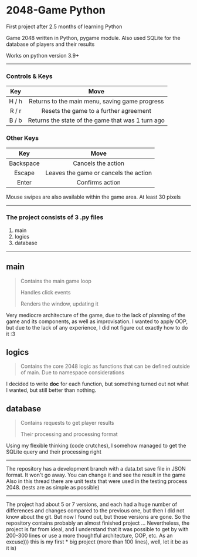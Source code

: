 # 2048-Game Python
First project after 2.5 months of learning Python

Game 2048 written in Python, pygame module. 
Also used SQLite for the database of players and their results

Works on python version 3.9+
***
### Controls & Keys
| Key | Move |
| :---------------: | :---------------: |
|  H / h | Returns to the main menu, saving game progress |
| R / r | Resets the game to a further agreement |
| B / b | Returns the state of the game that was 1 turn ago |

### Other Keys
| Key | Move |
| :---------------: | :---------------: |
|  Backspace | Cancels the action |
| Escape | Leaves the game or cancels the action |
| Enter | Confirms action |

Mouse swipes are also available within the game area. At least 30 pixels
***
### The project consists of 3 .py files
1.	main
2.	logics
3.	database
***
## main
>Contains the main game loop
> 
>Handles click events
> 
>Renders the window, updating it

Very mediocre architecture of the game, due to the lack of planning of the game and its components, as well as improvisation.
I wanted to apply OOP, but due to the lack of any experience, I did not figure out exactly how to do it :3

## logics
>Contains the core 2048 logic as functions that can be defined outside of main. Due to namespace considerations

I decided to write __doc__ for each function, but something turned out not what I wanted, but still better than nothing.

## database
>Contains requests to get player results
> 
>Their processing and processing format

Using my flexible thinking (code crutches), I somehow managed to get the SQLite query and their processing right
***
The repository has a development branch with a data.txt save file in JSON format. It won't go away.
You can change it and see the result in the game
Also in this thread there are unit tests that were used in the testing process 2048. (tests are as simple as possible)
***
The project had about 5 or 7 versions, and each had a huge number of differences and changes compared
to the previous one, but then I did not know about the git. But now I found out, but those versions are gone.
So the repository contains probably an almost finished project ... Nevertheless, the project is far from ideal, and 
I understand that it was possible to get by with 200-300 lines or use a more thoughtful architecture, OOP, etc.
As an excuse))) this is my first * big project (more than 100 lines), well, let it be as it is)